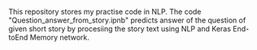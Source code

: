This repository stores my practise code in NLP.
The code  "Question_answer_from_story.ipnb" predicts answer of the question of given short story by procesiing the story text using NLP and Keras End-toEnd Memory network.
